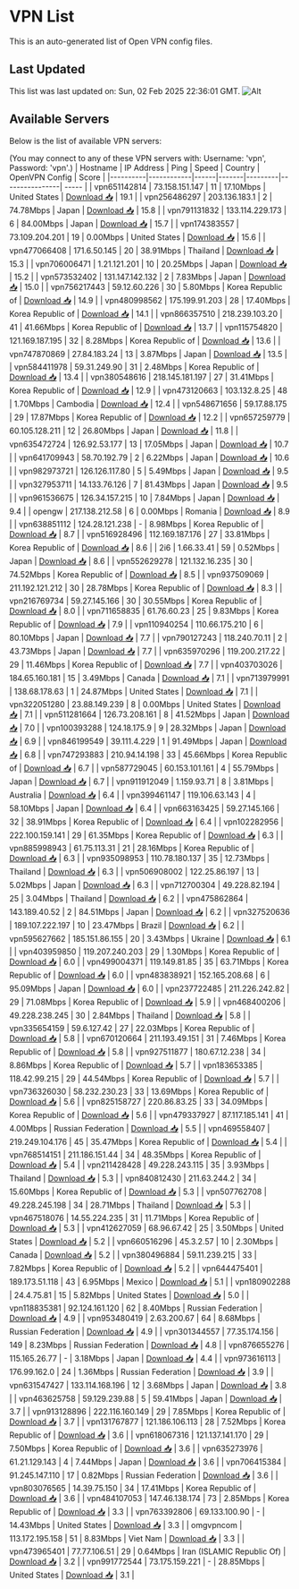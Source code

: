 # VPN List

This is an auto-generated list of Open VPN config files.

## Last Updated

This list was last updated on: Sun, 02 Feb 2025 22:36:01 GMT.
![Alt](https://repobeats.axiom.co/api/embed/186b98318ef1479477931607c1ad7d823f12451f.svg "Repobeats analytics image")

## Available Servers

Below is the list of available VPN servers:

(You may connect to any of these VPN servers with: Username: 'vpn', Password: 'vpn'.)
| Hostname | IP Address | Ping | Speed | Country | OpenVPN Config | Score |
|----------|------------|------|-------|---------|----------------| ----- |
| vpn651142814 | 73.158.151.147 | 11 | 17.10Mbps | United States | [Download 📥](./configs/server_0_US.ovpn) | 19.1 |
| vpn256486297 | 203.136.183.1 | 2 | 74.78Mbps | Japan | [Download 📥](./configs/server_1_JP.ovpn) | 15.8 |
| vpn791131832 | 133.114.229.173 | 6 | 84.00Mbps | Japan | [Download 📥](./configs/server_2_JP.ovpn) | 15.7 |
| vpn174383557 | 73.109.204.201 | 19 | 0.00Mbps | United States | [Download 📥](./configs/server_3_US.ovpn) | 15.6 |
| vpn477066408 | 171.6.50.145 | 20 | 38.91Mbps | Thailand | [Download 📥](./configs/server_4_TH.ovpn) | 15.3 |
| vpn706006471 | 1.21.121.201 | 10 | 20.25Mbps | Japan | [Download 📥](./configs/server_5_JP.ovpn) | 15.2 |
| vpn573532402 | 131.147.142.132 | 2 | 7.83Mbps | Japan | [Download 📥](./configs/server_6_JP.ovpn) | 15.0 |
| vpn756217443 | 59.12.60.226 | 30 | 5.80Mbps | Korea Republic of | [Download 📥](./configs/server_7_KR.ovpn) | 14.9 |
| vpn480998562 | 175.199.91.203 | 28 | 17.40Mbps | Korea Republic of | [Download 📥](./configs/server_8_KR.ovpn) | 14.1 |
| vpn866357510 | 218.239.103.20 | 41 | 41.66Mbps | Korea Republic of | [Download 📥](./configs/server_9_KR.ovpn) | 13.7 |
| vpn115754820 | 121.169.187.195 | 32 | 8.28Mbps | Korea Republic of | [Download 📥](./configs/server_10_KR.ovpn) | 13.6 |
| vpn747870869 | 27.84.183.24 | 13 | 3.87Mbps | Japan | [Download 📥](./configs/server_11_JP.ovpn) | 13.5 |
| vpn584411978 | 59.31.249.90 | 31 | 2.48Mbps | Korea Republic of | [Download 📥](./configs/server_12_KR.ovpn) | 13.4 |
| vpn380548616 | 218.145.181.197 | 27 | 31.41Mbps | Korea Republic of | [Download 📥](./configs/server_13_KR.ovpn) | 12.9 |
| vpn473120663 | 103.132.8.25 | 48 | 1.70Mbps | Cambodia | [Download 📥](./configs/server_14_KH.ovpn) | 12.4 |
| vpn548671656 | 59.17.88.175 | 29 | 17.87Mbps | Korea Republic of | [Download 📥](./configs/server_15_KR.ovpn) | 12.2 |
| vpn657259779 | 60.105.128.211 | 12 | 26.80Mbps | Japan | [Download 📥](./configs/server_16_JP.ovpn) | 11.8 |
| vpn635472724 | 126.92.53.177 | 13 | 17.05Mbps | Japan | [Download 📥](./configs/server_17_JP.ovpn) | 10.7 |
| vpn641709943 | 58.70.192.79 | 2 | 6.22Mbps | Japan | [Download 📥](./configs/server_18_JP.ovpn) | 10.6 |
| vpn982973721 | 126.126.117.80 | 5 | 5.49Mbps | Japan | [Download 📥](./configs/server_19_JP.ovpn) | 9.5 |
| vpn327953711 | 14.133.76.126 | 7 | 81.43Mbps | Japan | [Download 📥](./configs/server_20_JP.ovpn) | 9.5 |
| vpn961536675 | 126.34.157.215 | 10 | 7.84Mbps | Japan | [Download 📥](./configs/server_21_JP.ovpn) | 9.4 |
| opengw | 217.138.212.58 | 6 | 0.00Mbps | Romania | [Download 📥](./configs/server_22_RO.ovpn) | 8.9 |
| vpn638851112 | 124.28.121.238 | - | 8.98Mbps | Korea Republic of | [Download 📥](./configs/server_23_KR.ovpn) | 8.7 |
| vpn516928496 | 112.169.187.176 | 27 | 33.81Mbps | Korea Republic of | [Download 📥](./configs/server_24_KR.ovpn) | 8.6 |
| 2i6 | 1.66.33.41 | 59 | 0.52Mbps | Japan | [Download 📥](./configs/server_25_JP.ovpn) | 8.6 |
| vpn552629278 | 121.132.16.235 | 30 | 74.52Mbps | Korea Republic of | [Download 📥](./configs/server_26_KR.ovpn) | 8.5 |
| vpn937509069 | 211.192.121.212 | 30 | 28.78Mbps | Korea Republic of | [Download 📥](./configs/server_27_KR.ovpn) | 8.3 |
| vpn216769734 | 59.27.145.166 | 30 | 30.55Mbps | Korea Republic of | [Download 📥](./configs/server_28_KR.ovpn) | 8.0 |
| vpn711658835 | 61.76.60.23 | 25 | 9.83Mbps | Korea Republic of | [Download 📥](./configs/server_29_KR.ovpn) | 7.9 |
| vpn110940254 | 110.66.175.210 | 6 | 80.10Mbps | Japan | [Download 📥](./configs/server_30_JP.ovpn) | 7.7 |
| vpn790127243 | 118.240.70.11 | 2 | 43.73Mbps | Japan | [Download 📥](./configs/server_31_JP.ovpn) | 7.7 |
| vpn635970296 | 119.200.217.22 | 29 | 11.46Mbps | Korea Republic of | [Download 📥](./configs/server_32_KR.ovpn) | 7.7 |
| vpn403703026 | 184.65.160.181 | 15 | 3.49Mbps | Canada | [Download 📥](./configs/server_33_CA.ovpn) | 7.1 |
| vpn713979991 | 138.68.178.63 | 1 | 24.87Mbps | United States | [Download 📥](./configs/server_34_US.ovpn) | 7.1 |
| vpn322051280 | 23.88.149.239 | 8 | 0.00Mbps | United States | [Download 📥](./configs/server_35_US.ovpn) | 7.1 |
| vpn511281664 | 126.73.208.161 | 8 | 41.52Mbps | Japan | [Download 📥](./configs/server_36_JP.ovpn) | 7.0 |
| vpn100393288 | 124.18.175.9 | 9 | 28.32Mbps | Japan | [Download 📥](./configs/server_37_JP.ovpn) | 6.9 |
| vpn846199549 | 39.111.4.229 | 1 | 91.49Mbps | Japan | [Download 📥](./configs/server_38_JP.ovpn) | 6.8 |
| vpn747293883 | 210.94.14.198 | 33 | 45.66Mbps | Korea Republic of | [Download 📥](./configs/server_39_KR.ovpn) | 6.7 |
| vpn587729045 | 60.153.101.161 | 4 | 55.79Mbps | Japan | [Download 📥](./configs/server_40_JP.ovpn) | 6.7 |
| vpn911912049 | 1.159.93.71 | 8 | 3.81Mbps | Australia | [Download 📥](./configs/server_41_AU.ovpn) | 6.4 |
| vpn399461147 | 119.106.63.143 | 4 | 58.10Mbps | Japan | [Download 📥](./configs/server_42_JP.ovpn) | 6.4 |
| vpn663163425 | 59.27.145.166 | 32 | 38.91Mbps | Korea Republic of | [Download 📥](./configs/server_43_KR.ovpn) | 6.4 |
| vpn102282956 | 222.100.159.141 | 29 | 61.35Mbps | Korea Republic of | [Download 📥](./configs/server_44_KR.ovpn) | 6.3 |
| vpn885998943 | 61.75.113.31 | 21 | 28.16Mbps | Korea Republic of | [Download 📥](./configs/server_45_KR.ovpn) | 6.3 |
| vpn935098953 | 110.78.180.137 | 35 | 12.73Mbps | Thailand | [Download 📥](./configs/server_46_TH.ovpn) | 6.3 |
| vpn506908002 | 122.25.86.197 | 13 | 5.02Mbps | Japan | [Download 📥](./configs/server_47_JP.ovpn) | 6.3 |
| vpn712700304 | 49.228.82.194 | 25 | 3.04Mbps | Thailand | [Download 📥](./configs/server_48_TH.ovpn) | 6.2 |
| vpn475862864 | 143.189.40.52 | 2 | 84.51Mbps | Japan | [Download 📥](./configs/server_49_JP.ovpn) | 6.2 |
| vpn327520636 | 189.107.222.197 | 10 | 23.47Mbps | Brazil | [Download 📥](./configs/server_50_BR.ovpn) | 6.2 |
| vpn595627662 | 185.151.86.155 | 20 | 3.43Mbps | Ukraine | [Download 📥](./configs/server_51_UA.ovpn) | 6.1 |
| vpn403959850 | 119.207.240.203 | 29 | 1.30Mbps | Korea Republic of | [Download 📥](./configs/server_52_KR.ovpn) | 6.0 |
| vpn499004371 | 119.149.81.85 | 35 | 63.71Mbps | Korea Republic of | [Download 📥](./configs/server_53_KR.ovpn) | 6.0 |
| vpn483838921 | 152.165.208.68 | 6 | 95.09Mbps | Japan | [Download 📥](./configs/server_54_JP.ovpn) | 6.0 |
| vpn237722485 | 211.226.242.82 | 29 | 71.08Mbps | Korea Republic of | [Download 📥](./configs/server_55_KR.ovpn) | 5.9 |
| vpn468400206 | 49.228.238.245 | 30 | 2.84Mbps | Thailand | [Download 📥](./configs/server_56_TH.ovpn) | 5.8 |
| vpn335654159 | 59.6.127.42 | 27 | 22.03Mbps | Korea Republic of | [Download 📥](./configs/server_57_KR.ovpn) | 5.8 |
| vpn670120664 | 211.193.49.151 | 31 | 7.46Mbps | Korea Republic of | [Download 📥](./configs/server_58_KR.ovpn) | 5.8 |
| vpn927511877 | 180.67.12.238 | 34 | 8.86Mbps | Korea Republic of | [Download 📥](./configs/server_59_KR.ovpn) | 5.7 |
| vpn183653385 | 118.42.99.215 | 29 | 44.54Mbps | Korea Republic of | [Download 📥](./configs/server_60_KR.ovpn) | 5.7 |
| vpn736326030 | 58.232.230.23 | 33 | 13.69Mbps | Korea Republic of | [Download 📥](./configs/server_61_KR.ovpn) | 5.6 |
| vpn825158727 | 220.86.83.25 | 33 | 34.09Mbps | Korea Republic of | [Download 📥](./configs/server_62_KR.ovpn) | 5.6 |
| vpn479337927 | 87.117.185.141 | 41 | 4.00Mbps | Russian Federation | [Download 📥](./configs/server_63_RU.ovpn) | 5.5 |
| vpn469558407 | 219.249.104.176 | 45 | 35.47Mbps | Korea Republic of | [Download 📥](./configs/server_64_KR.ovpn) | 5.4 |
| vpn768514151 | 211.186.151.44 | 34 | 48.35Mbps | Korea Republic of | [Download 📥](./configs/server_65_KR.ovpn) | 5.4 |
| vpn211428428 | 49.228.243.115 | 35 | 3.93Mbps | Thailand | [Download 📥](./configs/server_66_TH.ovpn) | 5.3 |
| vpn840812430 | 211.63.244.2 | 34 | 15.60Mbps | Korea Republic of | [Download 📥](./configs/server_67_KR.ovpn) | 5.3 |
| vpn507762708 | 49.228.245.198 | 34 | 28.71Mbps | Thailand | [Download 📥](./configs/server_68_TH.ovpn) | 5.3 |
| vpn467518076 | 14.55.224.235 | 31 | 11.71Mbps | Korea Republic of | [Download 📥](./configs/server_69_KR.ovpn) | 5.3 |
| vpn412627059 | 68.96.67.42 | 25 | 3.50Mbps | United States | [Download 📥](./configs/server_70_US.ovpn) | 5.2 |
| vpn660516296 | 45.3.2.57 | 10 | 2.30Mbps | Canada | [Download 📥](./configs/server_71_CA.ovpn) | 5.2 |
| vpn380496884 | 59.11.239.215 | 33 | 7.82Mbps | Korea Republic of | [Download 📥](./configs/server_72_KR.ovpn) | 5.2 |
| vpn644475401 | 189.173.51.118 | 43 | 6.95Mbps | Mexico | [Download 📥](./configs/server_73_MX.ovpn) | 5.1 |
| vpn180902288 | 24.4.75.81 | 15 | 5.82Mbps | United States | [Download 📥](./configs/server_74_US.ovpn) | 5.0 |
| vpn118835381 | 92.124.161.120 | 62 | 8.40Mbps | Russian Federation | [Download 📥](./configs/server_75_RU.ovpn) | 4.9 |
| vpn953480419 | 2.63.200.67 | 64 | 8.68Mbps | Russian Federation | [Download 📥](./configs/server_76_RU.ovpn) | 4.9 |
| vpn301344557 | 77.35.174.156 | 149 | 8.23Mbps | Russian Federation | [Download 📥](./configs/server_77_RU.ovpn) | 4.8 |
| vpn876655276 | 115.165.26.77 | - | 3.18Mbps | Japan | [Download 📥](./configs/server_78_JP.ovpn) | 4.4 |
| vpn973616113 | 176.99.162.0 | 24 | 1.36Mbps | Russian Federation | [Download 📥](./configs/server_79_RU.ovpn) | 3.9 |
| vpn631547427 | 133.114.168.196 | 12 | 3.68Mbps | Japan | [Download 📥](./configs/server_80_JP.ovpn) | 3.8 |
| vpn463625758 | 59.129.239.88 | 5 | 59.41Mbps | Japan | [Download 📥](./configs/server_81_JP.ovpn) | 3.7 |
| vpn913128896 | 222.116.160.149 | 29 | 7.85Mbps | Korea Republic of | [Download 📥](./configs/server_82_KR.ovpn) | 3.7 |
| vpn131767877 | 121.186.106.113 | 28 | 7.52Mbps | Korea Republic of | [Download 📥](./configs/server_83_KR.ovpn) | 3.6 |
| vpn618067316 | 121.137.141.170 | 29 | 7.50Mbps | Korea Republic of | [Download 📥](./configs/server_84_KR.ovpn) | 3.6 |
| vpn635273976 | 61.21.129.143 | 4 | 7.44Mbps | Japan | [Download 📥](./configs/server_85_JP.ovpn) | 3.6 |
| vpn706415384 | 91.245.147.110 | 17 | 0.82Mbps | Russian Federation | [Download 📥](./configs/server_86_RU.ovpn) | 3.6 |
| vpn803076565 | 14.39.75.150 | 34 | 17.41Mbps | Korea Republic of | [Download 📥](./configs/server_87_KR.ovpn) | 3.6 |
| vpn484107053 | 147.46.138.174 | 73 | 2.85Mbps | Korea Republic of | [Download 📥](./configs/server_88_KR.ovpn) | 3.3 |
| vpn763392806 | 69.133.100.90 | - | 14.43Mbps | United States | [Download 📥](./configs/server_89_US.ovpn) | 3.3 |
| omgvpncom | 113.172.195.158 | 51 | 8.83Mbps | Viet Nam | [Download 📥](./configs/server_90_VN.ovpn) | 3.3 |
| vpn473965401 | 77.77.106.51 | 29 | 0.64Mbps | Iran (ISLAMIC Republic Of) | [Download 📥](./configs/server_91_IR.ovpn) | 3.2 |
| vpn991772544 | 73.175.159.221 | - | 28.85Mbps | United States | [Download 📥](./configs/server_92_US.ovpn) | 3.1 |
